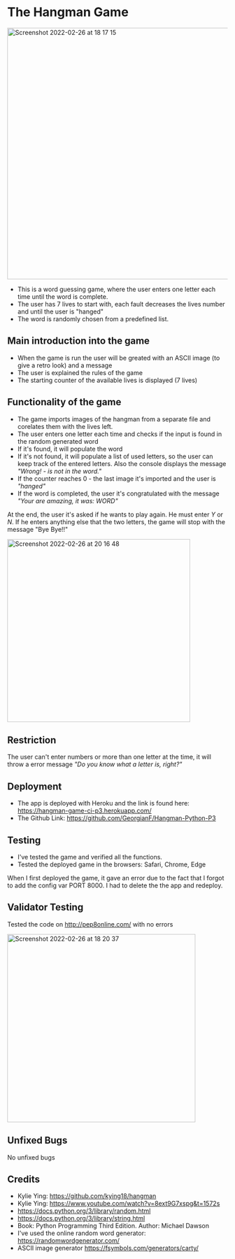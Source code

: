 # The Hangman Game

<img width="575" alt="Screenshot 2022-02-26 at 18 17 15" src="https://user-images.githubusercontent.com/91877102/155855132-547b7ed9-db12-4305-a41c-fd2c5aef57c3.png">

* This is a word guessing game, where the user enters one letter each time until the word is complete.
* The user has 7 lives to start with, each fault decreases the lives number and until the user is "hanged"
* The word is randomly chosen from a predefined list.

## Main introduction into the game

- When the game is run the user will be greated with an ASCII image (to give a retro look) and a message
- The user is explained the rules of the game
- The starting counter of the available lives is displayed (7 lives)

## Functionality of the game

- The game imports images of the hangman from a separate file and corelates them with the lives left.
- The user enters one letter each time and checks if the input is found in the random generated word
- If it's found, it will populate the word 
- If it's not found, it will populate a list of used letters, so the user can keep track of the entered letters. Also the console displays the message _"Wrong! - is not in the word."_
- If the counter reaches 0 - the last image it's imported and the user is _"hanged"_
- If the word is completed, the user it's congratulated with the message _"Your are amazing, it was: WORD"_

At the end, the user it's asked if he wants to play again. He must enter _Y_ or _N_.
If he enters anything else that the two letters, the game will stop with the message "Bye Bye!!"

<img width="418" alt="Screenshot 2022-02-26 at 20 16 48" src="https://user-images.githubusercontent.com/91877102/155856243-654bf0be-97b0-41a6-a5e7-35e79cbec413.png">

## Restriction
The user can't enter numbers or more than one letter at the time, it will throw a error message _"Do you know what a letter is, right?"_

## Deployment
- The app is deployed with Heroku and the link is found here: https://hangman-game-ci-p3.herokuapp.com/
- The Github Link: https://github.com/GeorgianF/Hangman-Python-P3

## Testing
- I've tested the game and verified all the functions.
- Tested the deployed game in the browsers: Safari, Chrome, Edge

When I first deployed the game, it gave an error due to the fact that I forgot to add the config var PORT 8000. I had to delete the the app and redeploy.

## Validator Testing 
Tested the code on http://pep8online.com/ with no errors

<img width="430" alt="Screenshot 2022-02-26 at 18 20 37" src="https://user-images.githubusercontent.com/91877102/155856061-3fa50d04-e31f-477a-847e-a8f8fc297bb2.png">

## Unfixed Bugs
No unfixed bugs

## Credits

- Kylie Ying: https://github.com/kying18/hangman
- Kylie Ying: https://www.youtube.com/watch?v=8ext9G7xspg&t=1572s
- https://docs.python.org/3/library/random.html
- https://docs.python.org/3/library/string.html
- Book: Python Programming Third Edition. Author: Michael Dawson
- I've used the online random word generator: https://randomwordgenerator.com/
- ASCII image generator https://fsymbols.com/generators/carty/







